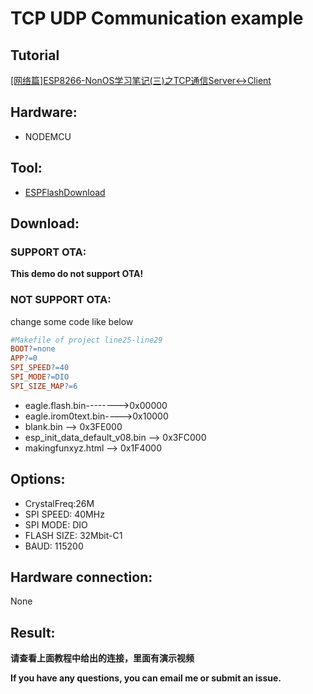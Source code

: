 # TCP UDP Communication example

## Tutorial

[[网络篇]ESP8266-NonOS学习笔记(三)之TCP通信Server<->Client](https://zhuanlan.zhihu.com/p/51665508)

## Hardware:
* NODEMCU

## Tool:
* [ESPFlashDownload](https://www.espressif.com/sites/default/files/tools/flash_download_tools_v3.6.4.rar)

## Download:

### SUPPORT OTA:

**This demo do not support OTA!**

### NOT SUPPORT OTA:

change some code like below
```makefile
#Makefile of project line25-line29
BOOT?=none
APP?=0
SPI_SPEED?=40
SPI_MODE?=DIO
SPI_SIZE_MAP?=6
```

* eagle.flash.bin-------->0x00000
* eagle.irom0text.bin---->0x10000
* blank.bin --> 0x3FE000
* esp_init_data_default_v08.bin --> 0x3FC000
* makingfunxyz.html --> 0x1F4000

## Options:
* CrystalFreq:26M
* SPI SPEED: 40MHz
* SPI MODE: DIO
* FLASH SIZE: 32Mbit-C1
* BAUD: 115200

## Hardware connection:
None

## Result:
**请查看上面教程中给出的连接，里面有演示视频**

**If you have any questions, you can email me or submit an issue.**

